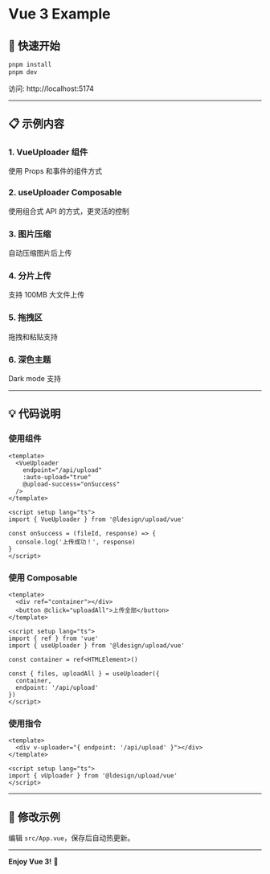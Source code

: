 # Vue 3 Example

## 🚀 快速开始

```bash
pnpm install
pnpm dev
```

访问: http://localhost:5174

---

## 📋 示例内容

### 1. VueUploader 组件
使用 Props 和事件的组件方式

### 2. useUploader Composable
使用组合式 API 的方式，更灵活的控制

### 3. 图片压缩
自动压缩图片后上传

### 4. 分片上传
支持 100MB 大文件上传

### 5. 拖拽区
拖拽和粘贴支持

### 6. 深色主题
Dark mode 支持

---

## 💡 代码说明

### 使用组件

```vue
<template>
  <VueUploader
    endpoint="/api/upload"
    :auto-upload="true"
    @upload-success="onSuccess"
  />
</template>

<script setup lang="ts">
import { VueUploader } from '@ldesign/upload/vue'

const onSuccess = (fileId, response) => {
  console.log('上传成功！', response)
}
</script>
```

### 使用 Composable

```vue
<template>
  <div ref="container"></div>
  <button @click="uploadAll">上传全部</button>
</template>

<script setup lang="ts">
import { ref } from 'vue'
import { useUploader } from '@ldesign/upload/vue'

const container = ref<HTMLElement>()

const { files, uploadAll } = useUploader({
  container,
  endpoint: '/api/upload'
})
</script>
```

### 使用指令

```vue
<template>
  <div v-uploader="{ endpoint: '/api/upload' }"></div>
</template>

<script setup lang="ts">
import { vUploader } from '@ldesign/upload/vue'
</script>
```

---

## 🔧 修改示例

编辑 `src/App.vue`，保存后自动热更新。

---

**Enjoy Vue 3!** 💚


